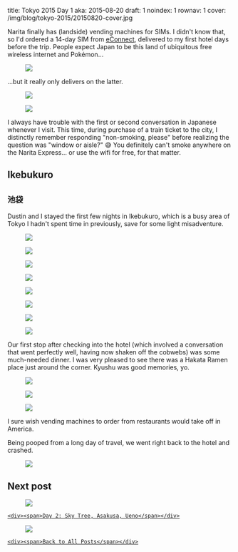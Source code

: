 title: Tokyo 2015 Day 1
aka: 2015-08-20
draft: 1
noindex: 1
rownav: 1
cover: /img/blog/tokyo-2015/20150820-cover.jpg

Narita finally has (landside) vending machines for SIMs. I didn't know that, so
I'd ordered a 14-day SIM from [eConnect](https://www.econnectjapan.com),
delivered to my first hotel days before the trip. People expect Japan to be
this land of ubiquitous free wireless internet and Pokémon…

<figure><img src="/img/blog/tokyo-2015/20150820-175033.jpg"></figure>

…but it really only delivers on the latter.

<figure><img src="/img/blog/tokyo-2015/20150903-155024.jpg"></figure>
<figure><img src="/img/blog/tokyo-2015/20150827-143539.jpg"></figure>

I always have trouble with the first or second conversation in Japanese
whenever I visit. This time, during purchase of a train ticket to the
city, I distinctly remember responding "non-smoking, please" before realizing
the question was "window or aisle?" 😅 You definitely can't smoke anywhere
on the Narita Express… or use the wifi for free, for that matter.

<h2 class="context">Ikebukuro</h2>
<h2 class="context"><small>池袋</small></h2>

Dustin and I stayed the first few nights in Ikebukuro, which is a busy area of
Tokyo I hadn't spent time in previously, save for some light misadventure.

<div class="box h1-1">
  <figure><img src="/img/blog/tokyo-2015/20150821-063737.jpg"></figure>
  <div class="box v1-1 tokyo-20150821-19">
    <figure><img src="/img/blog/tokyo-2015/20150821-193556.jpg"></figure>
    <figure><img src="/img/blog/tokyo-2015/20150821-194151.jpg"></figure>
  </div>
</div>

<figure><img src="/img/blog/tokyo-2015/20150821-202529.jpg"></figure>
<figure><img src="/img/blog/tokyo-2015/20150821-232421.jpg"></figure>

<div class="box h1-1">
  <figure><img src="/img/blog/tokyo-2015/20150821-232448.jpg"></figure>
  <figure><img src="/img/blog/tokyo-2015/20150821-233421.jpg"></figure>
</div>

<figure><img src="/img/blog/tokyo-2015/20150821-232642.jpg"></figure>

Our first stop after checking into the hotel (which involved a conversation
that went perfectly well, having now shaken off the cobwebs) was some
much-needed dinner. I was very pleased to see there was a Hakata Ramen place
just around the corner. Kyushu was good memories, yo.

<div class="box h1-1">
  <figure><img src="/img/blog/tokyo-2015/20150821-144516.jpg"></figure>
  <figure><img src="/img/blog/tokyo-2015/20150820-213824.jpg"></figure>
</div>

<figure><img src="/img/blog/tokyo-2015/20150820-214603.jpg"></figure>

I sure wish vending machines to order from restaurants would take off in
America.

Being pooped from a long day of travel, we went right back to the hotel and
crashed.

<figure><img src="/img/blog/tokyo-2015/20150822-065512.jpg"></figure>

<h2>Next post</h2>

<div class="hud">
  <a href="tokyo-2015-day-2.html">
    <figure><img src="/img/blog/tokyo-2015/20150821-cover.jpg"></figure>
   
    <div><span>Day 2: Sky Tree, Asakusa, Ueno</span></div>
  </a>
</div>

<div class="hud">
  <a href="tokyo-2015.html">
    <figure><img src="/img/blog/tokyo-2015/cover.jpg"></figure>
   
    <div><span>Back to All Posts</span></div>
  </a>
</div>
